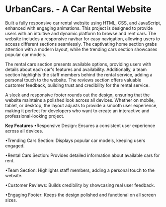 # UrbanCars.  - A Car Rental Website

Built a fully responsive car rental website using HTML, CSS, and JavaScript, enhanced with engaging animations. This project is designed to provide users with an intuitive and dynamic platform to browse and rent cars. The website includes a responsive navbar for easy navigation, allowing users to access different sections seamlessly. The captivating home section grabs attention with a modern layout, while the trending cars section showcases popular car models.

The rental cars section presents available options, providing users with details about each car's features and availability. Additionally, a team section highlights the staff members behind the rental service, adding a personal touch to the website. The reviews section offers valuable customer feedback, building trust and credibility for the rental service.

A sleek and responsive footer rounds out the design, ensuring that the website maintains a polished look across all devices. Whether on mobile, tablet, or desktop, the layout adjusts to provide a smooth user experience, making it perfect for developers who want to create an interactive and professional-looking project.

**Key Features**
•Responsive Design: Ensures a consistent user experience across all devices.

•Trending Cars Section: Displays popular car models, keeping users engaged.

•Rental Cars Section: Provides detailed information about available cars for rent.

•Team Section: Highlights staff members, adding a personal touch to the website.

•Customer Reviews: Builds credibility by showcasing real user feedback.

•Engaging Footer: Keeps the design polished and functional on all screen sizes.
